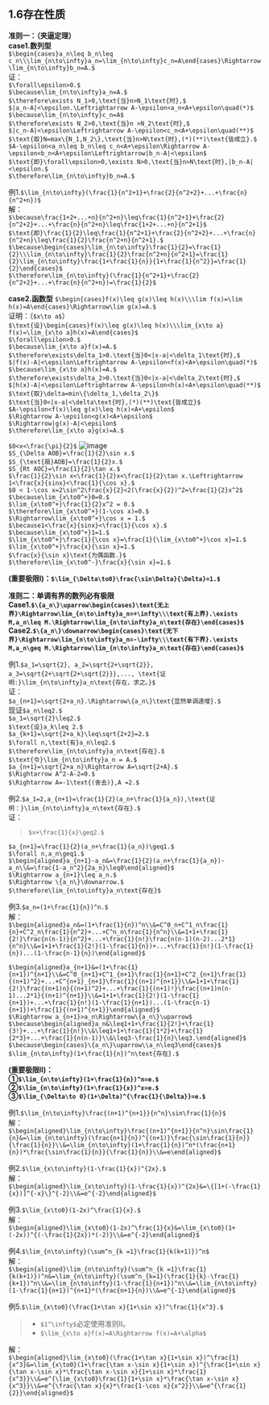 ## 1.6存在性质
**准则一：（夹逼定理）**  
**case1.数列型**  
`$\begin{cases}a_n\leq b_n\leq c_n\\\lim_{n\to\infty}a_n=\lim_{n\to\infty}c_n=A\end{cases}\Rightarrow\lim_{n\to\infty}b_n=A.$`  
证：  
`$\forall\epsilon>0.$`  
`$\because\lim_{n\to\infty}a_n=A.$`  
`$\therefore\exists N_1>0,\text{当}n>N_1\text{时},$`  
`$|a_n-A|<\epsilon.\Leftrightarrow A-\epsilon<a_n<A+\epsilon\quad(*)$`  
`$\because\lim_{n\to\infty}c_n=A$`  
`$\therefore\exists N_2>0,\text{当}n >N_2\text{时},$`  
`$|c_n-A|<\epsilon\Leftrightarrow A-\epsilon<c_n<A+\epsilon\quad(**)$`  
`$\text{取}N=max\{N_1,N_2\},\text{当}n>N\text{时},(*)(**)\text{皆成立}.$`  
`$A-\epsilon<a_n\leq b_n\leq c_n<A+\epsilon\Rightarrow A-\epsilon<b_n<A+\epsilon\Leftrightarrow|b_n-A|<\epsilon$`  
`$\text{即}\forall\epsilon>0,\exists N>0,\text{当}n>N\text{时},|b_n-A|<\epsilon.$`  
`$\therefore\lim_{n\to\infty}b_n=A.$`  

例1.`$\lim_{n\to\infty}(\frac{1}{n^2+1}+\frac{2}{n^2+2}+...+\frac{n}{n^2+n})$`  
解：  
`$\because\frac{1+2+...+n}{n^2+n}\leq\frac{1}{n^2+1}+\frac{2}{n^2+2}+...+\frac{n}{n^2+n}\leq\frac{1+2+...+n}{n^2+1}$`  
`$\text{即}\frac{1}{2}\leq\frac{1}{n^2+1}+\frac{2}{n^2+2}+...+\frac{n}{n^2+n}\leq\frac{1}{2}\frac{n^2+n}{n^2+1}.$`  
`$\because\begin{cases}\lim_{n\to\infty}\frac{1}{2}=\frac{1}{2}\\\lim_{n\to\infty}\frac{1}{2}\frac{n^2+n}{n^2+1}=\frac{1}{2}\lim_{n\to\infty}\frac{1+\frac{1}{n}}{1+\frac{1}{n^2}}=\frac{1}{2}\end{cases}$`  
`$\therefore\lim_{n\to\infty}(\frac{1}{n^2+1}+\frac{2}{n^2+2}+...+\frac{n}{n^2+n})=\frac{1}{2}$`  

**case2.函数型**
`$\begin{cases}f(x)\leq g(x)\leq h(x)\\\lim f(x)=\lim h(x)=A\end{cases}\Rightarrow\lim g(x)=A.$`  
证明：（`$x\to a$`）  
`$\text{设}\begin{cases}f(x)\leq g(x)\leq h(x)\\\lim_{x\to a} f(x)=\lim_{x\to a}h(x)=A\end{cases}$`  
`$\forall\epsilon>0.$`  
`$\because\lim_{x\to a}f(x)=A.$`  
`$\therefore\exists\delta_1>0.\text{当}0<|x-a|<\delta_1\text{时},$`  
`$|f(x)-A|<\epsilon\Leftrightarrow A-\epsilon<f(x)<A+\epsilon\quad(*)$`  
`$\because\lim_{x\to a}h(x)=A.$`  
`$\therefore\exists\delta_2>0.\text{当}0<|x-a|<\delta_2\text{时},$`  
`$|h(x)-A|<\epsilon\Leftrightarrow A-\epsilon<h(x)<A+\epsilon\quad(**)$`    
`$\text{取}\delta=min\{\delta_1,\delta_2\}$`  
`$\text{当}0<|x-a|<\delta\text{时},(*)(**)\text{皆成立}$`  
`$A-\epsilon<f(x)\leq g(x)\leq h(x)<A+\epsilon$`  
`$\Rightarrow A-\epsilon<g(x)<A+\epsilon$`  
`$\Rightarrow|g(x)-A|<\epsilon$`  
`$\therefore\lim_{x\to a}g(x)=A.$`  

`$0<x<\frac{\pi}{2}$`
![image](https://img-blog.csdnimg.cn/20190212202652145.png?x-oss-process=image/watermark,type_ZmFuZ3poZW5naGVpdGk,shadow_10,text_aHR0cHM6Ly9ibG9nLmNzZG4ubmV0L3dlaXhpbl8zOTk4NjE4Nw==,size_16,color_FFFFFF,t_70)  
`$S_{\Delta AOB}=\frac{1}{2}\sin x.$`  
`$S_{\text{扇}AOB}=\frac{1}{2}x.$`  
`$S_{Rt AOC}=\frac{1}{2}\tan x.$`  
`$\frac{1}{2}\sin x<\frac{1}{2}x<\frac{1}{2}\tan x.\Leftrightarrow 1<\frac{x}{sinx}<\frac{1}{\cos x}.$`  
`$0 < 1-\cos x=2\sin^2\frac{x}{2}<2(\frac{x}{2})^2=\frac{1}{2}x^2$`  
`$\because\lim_{x\to0^+}0=0.$`  
`$\lim_{x\to0^+}\frac{1}{2}x^2 = 0.$`  
`$\therefore\lim_{x\to0^+}(1-\cos x)=0.$`  
`$\Rightarrow\lim_{x\to0^+}\cos x = 1.$`  
`$\because1<\frac{x}{sinx}<\frac{1}{\cos x}.$`  
`$\because\lim_{x\to0^+}1=1.$`  
`$\lim_{x\to0^+}\frac{1}{\cos x}=\frac{1}{\lim_{x\to0^+}\cos x}=1.$`  
`$\lim_{x\to0^+}\frac{x}{\sin x}=1.$`  
`$\frac{x}{\sin x}\text{为偶函数.}$`  
`$\therefore\lim_{x\to0^-}\frac{x}{\sin x}=1.$`  

**(重要极限I)：`$\lim_{\Delta\to0}\frac{\sin\Delta}{\Delta}=1.$`**  

**准则二：单调有界的数列必有极限**  
**Case1.`$\{a_n\}\uparrow\begin{cases}\text{无上界}\Rightarrow\lim_{n\to\infty}a_n=+\infty\\\text{有上界}.\exists M,a_n\leq M.\Rightarrow\lim_{n\to\infty}a_n\text{存在}\end{cases}$`**  
**Case2.`$\{a_n\}\downarrow\begin{cases}\text{无下界}\Rightarrow\lim_{n\to\infty}a_n=-\infty\\\text{有下界}.\exists M,a_n\geq M.\Rightarrow\lim_{n\to\infty}a_n\text{存在}\end{cases}$`**  

例1.`$a_1=\sqrt{2}, a_2=\sqrt{2+\sqrt{2}}, a_3=\sqrt{2+\sqrt{2+\sqrt{2}}},..., \text{证明:}\lim_{n\to\infty}a_n\text{存在，求之。}$`  
证：  
`$a_{n+1}=\sqrt{2+a_n}.\Rightarrow\{a_n\}\text{显然单调递增}.$`  
现证`$a_n\leq2.$`  
`$a_1=\sqrt{2}\leq2.$`  
`$\text{设}a_k\leq 2.$`  
`$a_{k+1}=\sqrt{2+a_k}\leq\sqrt{2+2}=2.$`  
`$\forall n,\text{有}a_n\leq2.$`  
`$\therefore\lim_{n\to\infty}a_n\text{存在}.$`  
`$\text{令}\lim_{n\to\infty}a_n = A.$`  
`$a_{n+1}=\sqrt{2+a_n}\Rightarrow A=\sqrt{2+A}.$`  
`$\Rightarrow A^2-A-2=0.$`  
`$\Rightarrow A=-1\text{(舍去)},A =2.$`  

例2.`$a_1=2,a_{n+1}=\frac{1}{2}(a_n+\frac{1}{a_n}),\text{证明：}\lim_{n\to\infty}a_n\text{存在}.$`  
证：  
> `$x+\frac{1}{x}\geq2.$`  

`$a_{n+1}=\frac{1}{2}(a_n+\frac{1}{a_n})\geq1.$`  
`$\forall n,a_n\geq1.$`  
`$\begin{aligned}a_{n+1}-a_n&=\frac{1}{2}(a_n+\frac{1}{a_n})-a_n\\&=\frac{1-a_n^2}{2a_n}\leq0\end{aligned}$`    
`$\Rightarrow a_{n+1}\leq a_n.$`  
`$\Rightarrow \{a_n\}\downarrow.$`  
`$\therefore\lim_{n\to\infty}a_n\text{存在}$`

例3.`$a_n=(1+\frac{1}{n})^n.$`  
解：  
`$\begin{aligned}a_n&=(1+\frac{1}{n})^n\\&=C^0_n+C^1_n\frac{1}{n}+C^2_n\frac{1}{n^2}+...+C^n_n\frac{1}{n^n}\\&=1+1+\frac{1}{2!}\frac{n(n-1)}{n^2}+...+\frac{1}{n!}\frac{n(n-1)(n-2)...2*1}{n^n}\\&=1+1+\frac{1}{2!}(1-\frac{1}{n})+...+\frac{1}{n!}(1-\frac{1}{n})...(1-\frac{n-1}{n})\end{aligned}$`  

`$\begin{aligned}a_{n+1}&=(1+\frac{1}{n+1})^{n+1}\\&=C^0_{n+1}+C^1_{n+1}\frac{1}{n+1}+C^2_{n+1}\frac{1}{(n+1)^2}+...+C^{n+1}_{n+1}\frac{1}{(n+1)^{n+1}}\\&=1+1+\frac{1}{2!}\frac{(n+1)n}{(n+1)^2}+...+\frac{1}{(n+1)!}\frac{(n+1)n(n-1)...2*1}{(n+1)^{n+1}}\\&=1+1+\frac{1}{2!}(1-\frac{1}{n+1})+...+\frac{1}{n!}(1-\frac{1}{n+1})...(1-\frac{n-1}{n+1})+\frac{1}{(n+1)^{n+1}}\end{aligned}$`  
`$\Rightarrow a_{n+1}>a_n\Rightarrow\{a_n\}\uparrow$`  
`$\because\begin{aligned}a_n&\leq1+1+\frac{1}{2!}+\frac{1}{3!}+...+\frac{1}{n!}\\&\leq1+1+\frac{1}{1*2}+\frac{1}{2*3}+...+\frac{1}{n(n-1)}\\&\leq3-\frac{1}{n}\leq3.\end{aligned}$`  
`$\because\begin{cases}\{a_n\}\uparrow\\a_n\leq3\end{cases}$`  
`$\lim_{n\to\infty}(1+\frac{1}{n})^n\text{存在}.$`  

**(重要极限II)：**  
**①`$\lim_{n\to\infty}(1+\frac{1}{n})^n=e.$`**    
**②`$\lim_{n\to\infty}(1+\frac{1}{x})^x=e.$`**  
**③`$\lim_{\Delta\to 0}(1+\Delta)^{\frac{1}{\Delta}}=e.$`**

例1.`$\lim_{n\to\infty}\frac{(n+1)^{n+1}}{n^n}\sin\frac{1}{n}$`  
解：  
`$\begin{aligned}\lim_{n\to\infty}\frac{(n+1)^{n+1}}{n^n}\sin\frac{1}{n}&=\lim_{n\to\infty}(\frac{n+1}{n})^{(n+1)}\frac{\sin\frac{1}{n}}{\frac{1}{n}}\\&=\lim_{n\to\infty}(1+\frac{1}{n})^n*(\frac{n+1}{n})*\frac{\sin\frac{1}{n}}{\frac{1}{n}}\\&=e\end{aligned}$`

例2.`$\lim_{x\to\infty}(1-\frac{1}{x})^{2x}.$`  
解：  
`$\begin{aligned}\lim_{x\to\infty}(1-\frac{1}{x})^{2x}&=\{[1+(-\frac{1}{x})]^{-x}\}^{-2}\\&=e^{-2}\end{aligned}$`  

例3.`$\lim_{x\to0}(1-2x)^\frac{1}{x}.$`  
解：  
`$\begin{aligned}\lim_{x\to0}(1-2x)^\frac{1}{x}&=\lim_{x\to0}(1+(-2x))^{(-\frac{1}{2x})*(-2)}\\&=e^{-2}\end{aligned}$`  

例4.`$\lim_{n\to\infty}(\sum^n_{k =1}\frac{1}{k(k+1)})^n$`  
解：  
`$\begin{aligned}\lim_{n\to\infty}(\sum^n_{k =1}\frac{1}{k(k+1)})^n&=\lim_{n\to\infty}(\sum^n_{k=1}(\frac{1}{k}-\frac{1}{k+1})^n\\&=\lim_{n\to\infty}(1-\frac{1}{n+1})^n\\&=\lim_{n\to\infty}(1-\frac{1}{n+1})^{n+1}*(\frac{n+1}{n})\\&=e^{-1}\end{aligned}$`  

例5.`$\lim_{x\to0}(\frac{1+\tan x}{1+\sin x})^\frac{1}{x^3}.$`  
> - `$1^\infty$`必定使用准则II。
> - `$\lim_{x\to a}f(x)=A\Rightarrow f(x)=A+\alpha$`

解：  
`$\begin{aligned}\lim_{x\to0}(\frac{1+\tan x}{1+\sin x})^\frac{1}{x^3}&=\lim_{x\to0}(1+\frac{\tan x-\sin x}{1+\sin x})^{\frac{1+\sin x}{\tan x-\sin x}*\frac{\tan x-\sin x}{1+\sin x}*\frac{1}{x^3}}\\&=e^{\lim_{x\to0}\frac{1}{1+\sin x}*\frac{\tan x-\sin x}{x^3}}\\&=e^{\frac{\tan x}{x}*\frac{1-\cos x}{x^2}}\\&=e^{\frac{1}{2}}\end{aligned}$`  
